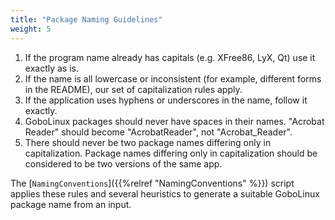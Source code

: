```yaml
---
title: "Package Naming Guidelines"
weight: 5
---
```


1.  If the program name already has capitals (e.g. XFree86, LyX, Qt) use it
    exactly as is.
2.  If the name is all lowercase or inconsistent (for example, different forms
    in the README), our set of capitalization rules apply.
3.  If the application uses hyphens or underscores in the name, follow it
    exactly.
4.  GoboLinux packages should never have spaces in their names. "Acrobat Reader"
    should become "AcrobatReader", not "Acrobat_Reader".
5.  There should never be two package names differing only in capitalization.
    Package names differing only in capitalization should be considered to be
    two versions of the same app.

The [`NamingConventions`]({{%relref "NamingConventions" %}}) script applies these
rules and several heuristics to generate a suitable GoboLinux package name from
an input.
